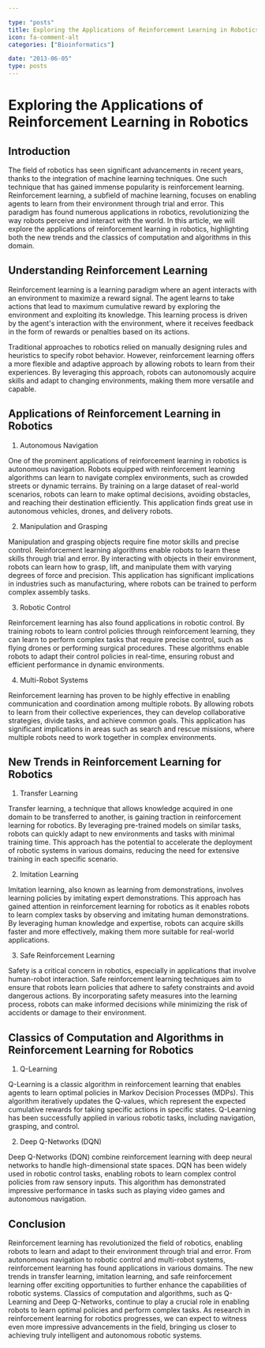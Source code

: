 ```yaml
---

type: "posts"
title: Exploring the Applications of Reinforcement Learning in Robotics
icon: fa-comment-alt
categories: ["Bioinformatics"]

date: "2013-06-05"
type: posts
---
```





# Exploring the Applications of Reinforcement Learning in Robotics

## Introduction

The field of robotics has seen significant advancements in recent years, thanks to the integration of machine learning techniques. One such technique that has gained immense popularity is reinforcement learning. Reinforcement learning, a subfield of machine learning, focuses on enabling agents to learn from their environment through trial and error. This paradigm has found numerous applications in robotics, revolutionizing the way robots perceive and interact with the world. In this article, we will explore the applications of reinforcement learning in robotics, highlighting both the new trends and the classics of computation and algorithms in this domain.

## Understanding Reinforcement Learning

Reinforcement learning is a learning paradigm where an agent interacts with an environment to maximize a reward signal. The agent learns to take actions that lead to maximum cumulative reward by exploring the environment and exploiting its knowledge. This learning process is driven by the agent's interaction with the environment, where it receives feedback in the form of rewards or penalties based on its actions.

Traditional approaches to robotics relied on manually designing rules and heuristics to specify robot behavior. However, reinforcement learning offers a more flexible and adaptive approach by allowing robots to learn from their experiences. By leveraging this approach, robots can autonomously acquire skills and adapt to changing environments, making them more versatile and capable.

## Applications of Reinforcement Learning in Robotics

1. Autonomous Navigation

One of the prominent applications of reinforcement learning in robotics is autonomous navigation. Robots equipped with reinforcement learning algorithms can learn to navigate complex environments, such as crowded streets or dynamic terrains. By training on a large dataset of real-world scenarios, robots can learn to make optimal decisions, avoiding obstacles, and reaching their destination efficiently. This application finds great use in autonomous vehicles, drones, and delivery robots.

2. Manipulation and Grasping

Manipulation and grasping objects require fine motor skills and precise control. Reinforcement learning algorithms enable robots to learn these skills through trial and error. By interacting with objects in their environment, robots can learn how to grasp, lift, and manipulate them with varying degrees of force and precision. This application has significant implications in industries such as manufacturing, where robots can be trained to perform complex assembly tasks.

3. Robotic Control

Reinforcement learning has also found applications in robotic control. By training robots to learn control policies through reinforcement learning, they can learn to perform complex tasks that require precise control, such as flying drones or performing surgical procedures. These algorithms enable robots to adapt their control policies in real-time, ensuring robust and efficient performance in dynamic environments.

4. Multi-Robot Systems

Reinforcement learning has proven to be highly effective in enabling communication and coordination among multiple robots. By allowing robots to learn from their collective experiences, they can develop collaborative strategies, divide tasks, and achieve common goals. This application has significant implications in areas such as search and rescue missions, where multiple robots need to work together in complex environments.

## New Trends in Reinforcement Learning for Robotics

1. Transfer Learning

Transfer learning, a technique that allows knowledge acquired in one domain to be transferred to another, is gaining traction in reinforcement learning for robotics. By leveraging pre-trained models on similar tasks, robots can quickly adapt to new environments and tasks with minimal training time. This approach has the potential to accelerate the deployment of robotic systems in various domains, reducing the need for extensive training in each specific scenario.

2. Imitation Learning

Imitation learning, also known as learning from demonstrations, involves learning policies by imitating expert demonstrations. This approach has gained attention in reinforcement learning for robotics as it enables robots to learn complex tasks by observing and imitating human demonstrations. By leveraging human knowledge and expertise, robots can acquire skills faster and more effectively, making them more suitable for real-world applications.

3. Safe Reinforcement Learning

Safety is a critical concern in robotics, especially in applications that involve human-robot interaction. Safe reinforcement learning techniques aim to ensure that robots learn policies that adhere to safety constraints and avoid dangerous actions. By incorporating safety measures into the learning process, robots can make informed decisions while minimizing the risk of accidents or damage to their environment.

## Classics of Computation and Algorithms in Reinforcement Learning for Robotics

1. Q-Learning

Q-Learning is a classic algorithm in reinforcement learning that enables agents to learn optimal policies in Markov Decision Processes (MDPs). This algorithm iteratively updates the Q-values, which represent the expected cumulative rewards for taking specific actions in specific states. Q-Learning has been successfully applied in various robotic tasks, including navigation, grasping, and control.

2. Deep Q-Networks (DQN)

Deep Q-Networks (DQN) combine reinforcement learning with deep neural networks to handle high-dimensional state spaces. DQN has been widely used in robotic control tasks, enabling robots to learn complex control policies from raw sensory inputs. This algorithm has demonstrated impressive performance in tasks such as playing video games and autonomous navigation.

## Conclusion

Reinforcement learning has revolutionized the field of robotics, enabling robots to learn and adapt to their environment through trial and error. From autonomous navigation to robotic control and multi-robot systems, reinforcement learning has found applications in various domains. The new trends in transfer learning, imitation learning, and safe reinforcement learning offer exciting opportunities to further enhance the capabilities of robotic systems. Classics of computation and algorithms, such as Q-Learning and Deep Q-Networks, continue to play a crucial role in enabling robots to learn optimal policies and perform complex tasks. As research in reinforcement learning for robotics progresses, we can expect to witness even more impressive advancements in the field, bringing us closer to achieving truly intelligent and autonomous robotic systems.